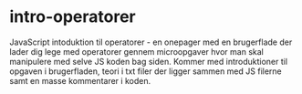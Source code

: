 # intro-operatorer
JavaScript intoduktion til operatorer - en onepager med en brugerflade der lader dig lege med operatorer gennem microopgaver hvor man skal manipulere med selve JS koden bag siden. Kommer med introduktioner til opgaven i brugerfladen, teori i txt filer der ligger sammen med JS filerne samt en masse kommentarer i koden.
